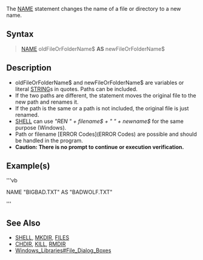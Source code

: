 The [NAME](NAME) statement changes the name of a file or directory to a new name.



## Syntax

>  [NAME](NAME) oldFileOrFolderName$ **AS** newFileOrFolderName$


## Description

* oldFileOrFolderName$ and newFileOrFolderName$ are variables or literal [STRING](STRING)s in quotes. Paths can be included.
* If the two paths are different, the statement moves the original file to the new path and renames it.
* If the path is the same or a path is not included, the original file is just renamed.
* [SHELL](SHELL) can use *"REN " + filename$ + " " + newname$* for the same purpose (Windows).
* Path or filename [ERROR Codes](ERROR Codes) are possible and should be handled in the program.
* **Caution: There is no prompt to continue or execution verification.**


## Example(s)


'''vb

 NAME "BIGBAD.TXT" AS "BADWOLF.TXT"

'''


## See Also

* [SHELL](SHELL), [MKDIR](MKDIR), [FILES](FILES) 
* [CHDIR](CHDIR), [KILL](KILL), [RMDIR](RMDIR)
* [Windows_Libraries#File_Dialog_Boxes](Windows_Libraries#File_Dialog_Boxes)




